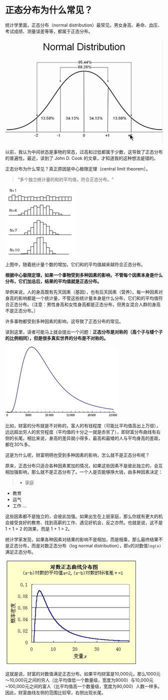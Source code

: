 # 正态分布为什么常见？

统计学里面，正态分布（normal distribution）最常见。男女身高、寿命、血压、考试成绩、测量误差等等，都属于正态分布。

![](./01.jpg)

以前，我认为中间状态是事物的常态，过高和过低都属于少数，这导致了正态分布的普遍性。最近，读到了 John D. Cook 的文章，才知道我的这种想法是错的。

正态分布为什么常见？真正原因是中心极限定理（central limit theorem）。

> "多个独立统计量的和的平均值，符合正态分布。"

![](./02.gif)

上图中，随着统计量个数的增加，它们和的平均值越来越符合正态分布。

**根据中心极限定理，如果一个事物受到多种因素的影响，不管每个因素本身是什么分布，它们加总后，结果的平均值就是正态分布。**

举例来说，人的身高既有先天因素（基因），也有后天因素（营养）。每一种因素对身高的影响都是一个统计量，不管这些统计量本身是什么分布，它们和的平均值符合正态分布。（注意：男性身高和女性身高都是正态分布，但男女混合人群的身高不是正态分布。）

许多事物都受到多种因素的影响，这导致了正态分布的常见。

读到这里，读者可能马上就会提出一个问题：**正态分布是对称的（高个子与矮个子的比例相同），但是很多真实世界的分布是不对称的。**

![](./03.png)

比如，财富的分布就是不对称的，富人的有钱程度（可能比平均值高出上万倍），远远超出穷人的贫穷程度（平均值的十分之一就是赤贫了），即财富分布曲线有右侧的长尾。相比来说，身高的差异就小得多，最高和最矮的人与平均身高的差距，都在30%多。

这是为什么呢，财富明明也受到多种因素的影响，怎么就不是正态分布呢？

原来，正态分布只适合各种因素累加的情况，如果这些因素不是彼此独立的，会互相加强影响，那么就不是正态分布了。一个人是否能够挣大钱，由多种因素决定：

> - 家庭
- 教育
- 运气
- 工作
...

这些因素都不是独立的，会彼此加强。如果出生在上层家庭，那么你就有更大的机会接受良好的教育、找到高薪的工作、遇见好机会，反之亦然。也就是说，这不是 1 + 1 = 2 的效果，而是 1 + 1 > 2。

统计学家发现，如果各种因素对结果的影响不是相加，而是相乘，那么最终结果不是正态分布，而是对数正态分布（log normal distribution），即`x`的对数值`log(x)`满足正态分布。

![](./04.gif)

这就是说，财富的对数值满足正态分布。如果平均财富是10,000元，那么1000元～10,000元之间的穷人（比平均值低一个数量级，宽度为9000）与10,000元~100,000元之间的富人（比平均值高一个数量级，宽度为90,000）人数一样多。因此，财富曲线左侧的范围比较窄，右侧出现长尾。
